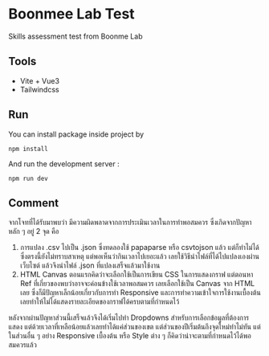 # Boonmee Lab Test

Skills assessment test from Boonme Lab

## Tools

-  Vite + Vue3
-  Tailwindcss

## Run

You can install package inside project by

    npm install

And run the development server :

    npm run dev

## Comment

จากโจทที่ได้รับมาพบว่า มีความผิดพลาดจากการประเมินเวลาในการทำพอสมควร ซึ่งเกิดจากปัญหาหลัก ๆ อยู่ 2 จุด คือ

1. การแปลง .csv ไปเป็น .json ซึ่งทดลองใช้ papaparse หรือ csvtojson แล้ว แต่ก็ทำไม่ได้ ซึ่งตรงนี้ยังไม่ทราบสาเหตุ แต่พอเห็นว่ากินเวลาไปเยอะแล้ว เลยใช้วิธีนำไฟล์ที่ได้ไปแปลงเองผ่านเว็บไซต์ แล้วจึงนำไฟล์ .json ที่แปลงเสร็จแล้วมาใช้งาน
2. HTML Canvas ตอนแรกคิดว่าจะเลือกใช้เป็นการเขียน CSS ในการแสดงกราฟ แต่ตอนหา Ref ที่เกี่ยวของพบว่าอาจจะค่อนข้างใช้เวลาพอสมควร เลยเลือกใช้เป็น Canvas จาก HTML เลย ซึ่งก็มีปัญหาเล็กน้อยเกี่ยวกับการทำ Responsive และการทำความเข้าใจการใช้งานเบื้องต้น เลยทำให้ไม่ได้แสดงรายละเอียดของกราฟได้ครบตามที่กำหนดไว้

หลังจากผ่านปัญหาส่วนนี้เสร็จแล้วจึงได้เริ่มไปทำ Dropdowns สำหรับการเลือกข้อมูลที่ต้องการแสดง แต่ด้วยเวลาที่เหลือน้อยแล้วเลยทำได้แค่ส่วนของเขต แต่ส่วนของปีเริ่มต้นถึงจุดใหม่ทำไม่ทัน แต่ในส่วนอื่น ๆ อย่าง Responsive เบื้องต้น หรือ Style ต่าง ๆ ก็คิดว่าน่าจะตามที่กำหนดไว้ได้พอสมควรแล้ว
